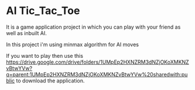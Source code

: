 # AI Tic_Tac_Toe

It is a game application project in which you can play with your friend as well as inbuilt AI.

In this project i'm using minmax algorithm for AI moves

If you want to play then use this https://drive.google.com/drive/folders/1UMpEp2HXNZRM3dNZjOKoXMKNZvBtwYVw?q=parent:1UMpEp2HXNZRM3dNZjOKoXMKNZvBtwYVw%20sharedwith:public to download the application.